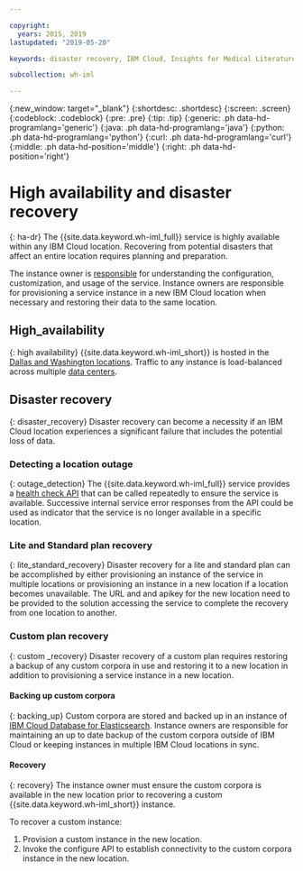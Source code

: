 ```yaml
---

copyright:
  years: 2015, 2019
lastupdated: "2019-05-20"

keywords: disaster recovery, IBM Cloud, Insights for Medical Literature

subcollection: wh-iml

---
```

{:new_window: target="_blank"}
{:shortdesc: .shortdesc}
{:screen: .screen}
{:codeblock: .codeblock}
{:pre: .pre}
{:tip: .tip}
{:generic: .ph data-hd-programlang='generic'}
{:java: .ph data-hd-programlang='java'}
{:python: .ph data-hd-programlang='python'}
{:curl: .ph data-hd-programlang='curl'}
{:middle: .ph data-hd-position='middle'}
{:right: .ph data-hd-position='right'}

# High availability and disaster recovery
{: ha-dr}
The {{site.data.keyword.wh-iml_full}} service is highly available within any IBM Cloud location.  Recovering from potential disasters that affect an entire location requires planning and preparation.

The instance owner is [responsible](/docs/overview?topic=overview-shared-responsibilities) for understanding the configuration, customization, and usage of the service.  Instance owners are responsible for provisioning a service instance in a new IBM Cloud location when necessary and restoring their data to the same location.

## High_availability
{: high availability}
{{site.data.keyword.wh-iml_short}} is hosted in the [Dallas and Washington locations](/docs/resources?topic=resources-services_region#services_region).  Traffic to any instance is load-balanced across multiple [data centers](/docs/overview?topic=overview-zero-downtime#zero-downtime).

## Disaster recovery
{: disaster_recovery}
Disaster recovery can become a necessity if an IBM Cloud location experiences a significant failure that includes the potential loss of data.  

### Detecting a location outage
{: outage_detection}
The {{site.data.keyword.wh-iml_full}} service provides a [health check API](/apidocs/wh-iml#determine-if-service-is-running-correctly) that can be called repeatedly to ensure the service is available.  Successive internal service error responses from the API could be used as indicator that the service is no longer available in a specific location.

### Lite and Standard plan recovery
{: lite_standard_recovery}
Disaster recovery for a lite and standard plan can be accomplished by either provisioning an instance of the service in multiple locations or provisioning an instance in a new location if a location becomes unavailable.  The URL and and apikey for the new location need to be provided to the solution accessing the service to complete the recovery from one location to another.

### Custom plan recovery
{: custom _recovery}
Disaster recovery of a custom plan requires restoring a backup of any custom corpora in use and restoring it to a new location in addition to provisioning a service instance in a new location.

#### Backing up custom corpora
{: backing_up}
Custom corpora are stored and backed up in an instance of [IBM Cloud Database for Elasticsearch](/docs/services/databases-for-elasticsearch?topic=cloud-databases-dashboard-backups).  Instance owners are responsible for maintaining an up to date backup of the custom corpora outside of IBM Cloud or keeping instances in multiple IBM Cloud locations in sync.

#### Recovery
{: recovery}
The instance owner must ensure the custom corpora is available in the new location prior to recovering a custom {{site.data.keyword.wh-iml_short}} instance.

To recover a custom instance:
  1.  Provision a custom instance in the new location.
  2.  Invoke the configure API to establish connectivity to the custom corpora instance in the new location.